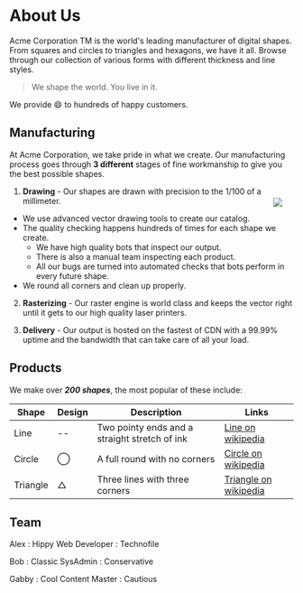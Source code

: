 # About Us

Acme Corporation TM is the world's leading manufacturer of digital shapes. From squares and circles to triangles and hexagons, we have it all. Browse through our collection of various forms with different thickness and line styles.

> We shape the world. You live in it.

We provide :smile: to hundreds of happy customers.

## Manufacturing

At Acme Corporation, we take pride in what we create. Our manufacturing process goes through __3 different__ stages of fine workmanship to give you the best possible shapes.

<img style="float:right; margin: 20px;" src="/image/draw.jpg">

1) __Drawing__ - Our shapes are drawn with precision to the 1/100 of a millimeter.

  + We use advanced vector drawing tools to create our catalog.
  + The quality checking happens hundreds of times for each shape we create.
    + We have high quality bots that inspect our output.
    + There is also a manual team inspecting each product.
    + All our bugs are turned into automated checks that bots perform in every future shape.
  + We round all corners and clean up properly.  
  
2) __Rasterizing__ - Our raster engine is world class and keeps the vector right until it gets to our high quality laser printers.

3) __Delivery__ - Our output is hosted on the fastest of CDN with a 99.99% uptime and the bandwidth that can take care of all your load.

## Products

We make over ___200 shapes___, the most popular of these include:

| Shape | Design | Description | Links |
| --- | --- | --- | --- |
| Line | -- |  Two pointy ends and a straight stretch of ink | [Line on wikipedia](https://en.wikipedia.org/wiki/Line_geometry) |
| Circle | &#8413; | A full round with no corners | [Circle on wikipedia](https://en.wikipedia.org/wiki/Circle) |
| Triangle |  &#9651; | Three lines with three corners |  [Triangle on wikipedia](https://en.wikipedia.org/wiki/Triangle) |

## Team

Alex
: Hippy Web Developer
: Technofile

Bob
: Classic SysAdmin
: Conservative

Gabby
: Cool Content Master
: Cautious
